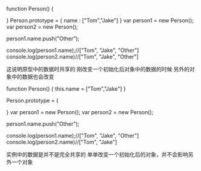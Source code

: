function Person() {
    
}
Person.prototype = {
    name : ["Tom","Jake"]
}
var person1 = new Person();
var person2 = new Person();

person1.name.push("Other");

console.log(person1.name);//["Tom", "Jake", "Other"]
console.log(person2.name)//["Tom", "Jake", "Other"]

这说明原型中的数据时共享的 刚改变一个初始化后对象中的数据的时候 另外的对象中的数据也会改变

function Person() {
    this.name = ["Tom","Jake"]
}

Person.prototype = {
   
}
var person1 = new Person();
var person2 = new Person();

person1.name.push("Other");

console.log(person1.name);//["Tom", "Jake", "Other"]
console.log(person2.name)//["Tom", "Jake"]

实例中的数据是并不是完全共享的 单单改变一个初始化后的对象，并不会影响另外一个对象